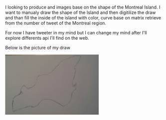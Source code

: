 I looking to produce and images base on the shape of the Montreal Island.
I want to manualy draw the shape of the Island and then digitilize the draw
and than fill the inside of the island with color, curve base on matrix retrieve from
the number of tweet of the Montreal region.

For now I have tweeter in my mind but I can change my mind after I'll explore differents api I'll find
on the web.

Below is the picture of my draw


![Example Image](../project_images/island.jpg?raw=true "Montreal island hand draw")


